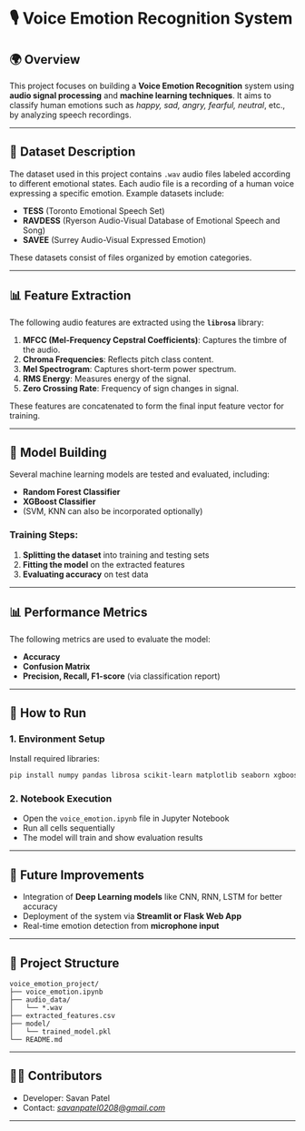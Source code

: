 # 🎙️ Voice Emotion Recognition System

## 🌍 Overview

This project focuses on building a **Voice Emotion Recognition** system using **audio signal processing** and **machine learning techniques**. It aims to classify human emotions such as *happy, sad, angry, fearful, neutral*, etc., by analyzing speech recordings.

---

## 📄 Dataset Description

The dataset used in this project contains `.wav` audio files labeled according to different emotional states. Each audio file is a recording of a human voice expressing a specific emotion. Example datasets include:

* **TESS** (Toronto Emotional Speech Set)
* **RAVDESS** (Ryerson Audio-Visual Database of Emotional Speech and Song)
* **SAVEE** (Surrey Audio-Visual Expressed Emotion)

These datasets consist of files organized by emotion categories.

---

## 📊 Feature Extraction

The following audio features are extracted using the **`librosa`** library:

1. **MFCC (Mel-Frequency Cepstral Coefficients)**: Captures the timbre of the audio.
2. **Chroma Frequencies**: Reflects pitch class content.
3. **Mel Spectrogram**: Captures short-term power spectrum.
4. **RMS Energy**: Measures energy of the signal.
5. **Zero Crossing Rate**: Frequency of sign changes in signal.

These features are concatenated to form the final input feature vector for training.

---

## 🧱 Model Building

Several machine learning models are tested and evaluated, including:

* **Random Forest Classifier**
* **XGBoost Classifier**
* (SVM, KNN can also be incorporated optionally)

### Training Steps:

1. **Splitting the dataset** into training and testing sets
2. **Fitting the model** on the extracted features
3. **Evaluating accuracy** on test data

---

## 📊 Performance Metrics

The following metrics are used to evaluate the model:

* **Accuracy**
* **Confusion Matrix**
* **Precision, Recall, F1-score** (via classification report)

---

## 🔧 How to Run

### 1. Environment Setup

Install required libraries:

```bash
pip install numpy pandas librosa scikit-learn matplotlib seaborn xgboost soundfile
```

### 2. Notebook Execution

* Open the `voice_emotion.ipynb` file in Jupyter Notebook
* Run all cells sequentially
* The model will train and show evaluation results

---

## 🔄 Future Improvements

* Integration of **Deep Learning models** like CNN, RNN, LSTM for better accuracy
* Deployment of the system via **Streamlit or Flask Web App**
* Real-time emotion detection from **microphone input**

---

## 📅 Project Structure

```
voice_emotion_project/
├── voice_emotion.ipynb
├── audio_data/
│   └── *.wav
├── extracted_features.csv
├── model/
│   └── trained_model.pkl
└── README.md
```

---

## 🙋‍♂️ Contributors

* Developer: Savan Patel
* Contact: *[savanpatel0208@gmail.com](mailto:your.email@example.com)*

---

